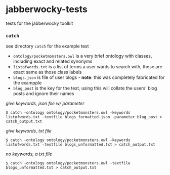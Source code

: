 # jabberwocky-tests
tests for the jabberwocky toolkit

### `catch`
see directory `catch` for the example test
* `ontology/pocketmonsters.owl` is a very brief ontology with classes, including exact and related synonyms
* `listofwords.txt` is a list of terms a user wants to search with, these are exact same as those class labels
* `blogs.json` is file of user blogs - **note**: this was completely fabricated for the exampple
* `blog_post` is the key for the text, using this will collate the users' blog posts and ignore their names

*give keywords, json file w/ parameter*
```
$ catch -ontology ontology/pocketmonsters.owl -keywords listofwords.txt -textfile blogs_formatted.json -parameter blog_post > catch_output.txt
```
*give keywords, txt file*
```
$ catch -ontology ontology/pocketmonsters.owl -keywords listofwords.txt -textfile blogs_unformatted.txt > catch_output.txt
```
*no keywords, a txt file*
```
$ catch -ontology ontology/pocketmonsters.owl -textfile blogs_unformatted.txt > catch_output.txt
```
